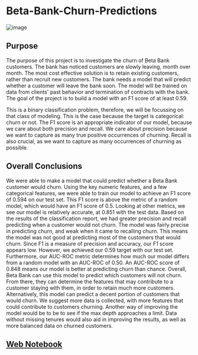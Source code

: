 # Beta-Bank-Churn-Predictions
![image](https://user-images.githubusercontent.com/115895428/216845320-00d2557c-c95a-4bd8-899a-9d7e9c9f2f40.png)

## Purpose
The purpose of this project is to investigate the churn of Beta Bank customers. The bank has noticed customers are slowly leaving, month over month. The most cost effective solution is to retain existing customers, rather than recruit new customers. The bank needs a model that will predict whether a customer will leave the bank soon. The model will be trained on data from clients' past behavior and termination of contracts with the bank. The goal of the project is to build a model with an F1 score of at least 0.59. 

This is a binary classification problem, therefore, we will be focussing on that class of modeling. This is the case because the target is categorical: churn or not. The F1 score is an appropriate indicator of our model, because we care about both precision and recall. We care about precision because we want to capture as many true positive occurrences of churning. Recall is also crucial, as we want to capture as many occurrences of churning as possible. 

## Overall Conclusions
We were able to make a model that could predict whether a Beta Bank customer would churn. Using the key numeric features, and a few categorical features, we were able to train our model to achieve an F1 score of 0.594 on our test set. This F1 score is above the metric of a random model, which would have an F1 score of 0.5. Looking at other metrics, we see our model is relatively accurate, at 0.851 with the test data. Based on the results of the classification report, we had greater precision and recall predicting when a customer would not churn. The model was fairly precise in predicting churn, and weak when it came to recalling churn. This means the model was not good at predicting most of the customers that would churn. Since F1 is a measure of precision and accuracy, our F1 score appears low. However, we achieved our 0.59 target with our test set. Furthermore, our AUC-ROC metric determines how much our model differs from a random model with an AUC-ROC of 0.50. An AUC-ROC score of 0.848 means our model is better at predicting churn than chance. Overall, Beta Bank can use this model to predict which customers will not churn. From there, they can determine the features that may contribute to a customer staying with them, in order to retain much more customers. Alternatively, this model can predict a decent portion of customers that would churn. We suggest more data is collected, with more features that could contribute to customers churning. Another way of improving the model would be to be to see if the max depth approaches a limit. Data without missing tenures would also aid in improving the results, as well as more balanced data on churned customers.


## [Web Notebook](https://jodiambra.github.io/Beta-Bank-Churn-Predictions/)
